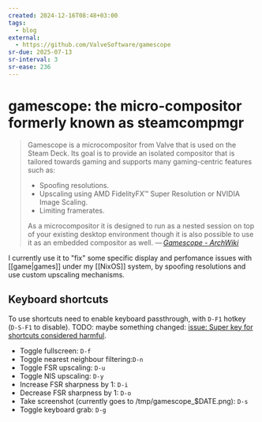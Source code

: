 ```yaml
---
created: 2024-12-16T08:48+03:00
tags:
  - blog
external:
  - https://github.com/ValveSoftware/gamescope
sr-due: 2025-07-13
sr-interval: 3
sr-ease: 236
---
```


# gamescope: the micro-compositor formerly known as steamcompmgr

> Gamescope is a microcompositor from Valve that is used on the Steam Deck. Its
> goal is to provide an isolated compositor that is tailored towards gaming and
> supports many gaming-centric features such as:
>
> - Spoofing resolutions.
> - Upscaling using AMD FidelityFX™ Super Resolution or NVIDIA Image Scaling.
> - Limiting framerates.
>
> As a microcompositor it is designed to run as a nested session on top of your
> existing desktop environment though it is also possible to use it as an embedded
> compositor as well.
> — <cite>[Gamescope - ArchWiki](https://wiki.archlinux.org/title/Gamescope)</cite>

I currently use it to "fix" some specific display and perfomance issues with
[[game|games]] under my [[NixOS]] system, by spoofing resolutions and use custom
upscaling mechanisms.

## Keyboard shortcuts

To use shortcuts need to enable keyboard passthrough, with `D-F1` hotkey
(`D-S-F1` to disable). TODO: maybe something changed:
[issue: Super key for shortcuts considered harmful](https://github.com/ValveSoftware/gamescope/issues/391).

- Toggle fullscreen:<wbr class="f"> `D-f`
- Toggle nearest neighbour filtering:<wbr class="f"> `D-n`
- Toggle FSR upscaling:<wbr class="f"> `D-u`
- Toggle NIS upscaling:<wbr class="f"> `D-y`
- Increase FSR sharpness by 1:<wbr class="f"> `D-i`
- Decrease FSR sharpness by 1:<wbr class="f"> `D-o`
- Take screenshot (currently goes to /tmp/gamescope_$DATE.png):<wbr class="f"> `D-s`
- Toggle keyboard grab:<wbr class="f"> `D-g`
